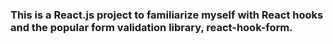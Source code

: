 ### This is a React.js project to familiarize myself with React hooks and the popular form validation library, react-hook-form.